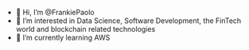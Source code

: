 - 👋 Hi, I’m @FrankiePaolo
- 👀 I’m interested in Data Science, Software Development, the FinTech world and blockchain related technologies
- 🌱 I’m currently learning AWS
